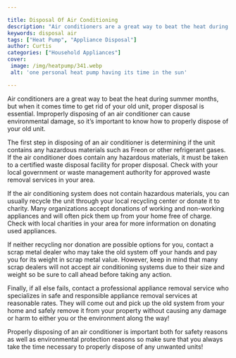 ```yaml
---

title: Disposal Of Air Conditioning
description: "Air conditioners are a great way to beat the heat during summer months, but when it comes time to get rid of your old unit, proper...get more info"
keywords: disposal air
tags: ["Heat Pump", "Appliance Disposal"]
author: Curtis
categories: ["Household Appliances"]
cover: 
 image: /img/heatpump/341.webp
 alt: 'one personal heat pump having its time in the sun'

---
```


Air conditioners are a great way to beat the heat during summer months, but when it comes time to get rid of your old unit, proper disposal is essential. Improperly disposing of an air conditioner can cause environmental damage, so it’s important to know how to properly dispose of your old unit.

The first step in disposing of an air conditioner is determining if the unit contains any hazardous materials such as Freon or other refrigerant gases. If the air conditioner does contain any hazardous materials, it must be taken to a certified waste disposal facility for proper disposal. Check with your local government or waste management authority for approved waste removal services in your area.

If the air conditioning system does not contain hazardous materials, you can usually recycle the unit through your local recycling center or donate it to charity. Many organizations accept donations of working and non-working appliances and will often pick them up from your home free of charge. Check with local charities in your area for more information on donating used appliances. 

If neither recycling nor donation are possible options for you, contact a scrap metal dealer who may take the old system off your hands and pay you for its weight in scrap metal value. However, keep in mind that many scrap dealers will not accept air conditioning systems due to their size and weight so be sure to call ahead before taking any action. 

Finally, if all else fails, contact a professional appliance removal service who specializes in safe and responsible appliance removal services at reasonable rates. They will come out and pick up the old system from your home and safely remove it from your property without causing any damage or harm to either you or the environment along the way! 
 
Properly disposing of an air conditioner is important both for safety reasons as well as environmental protection reasons so make sure that you always take the time necessary to properly dispose of any unwanted units!
